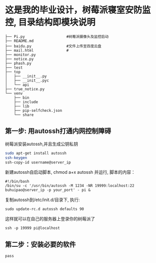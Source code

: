 # 这是我的毕业设计，树莓派寝室安防监控, 目录结构即模块说明
```.
├── Pi.py                   #树莓派摄像头及监控启动
├── README.md
├── baidu.py                #文件上传至百度云盘
├── mail.html               #
├── monitor.py
├── notice.py
├── phash.py
├── test
├── top
│   ├── __init__.py
│   ├── __init__.pyc
│   └── api
├── true_notice.py
└── venv
    ├── bin
    ├── include
    ├── lib
    ├── pip-selfcheck.json
    └── share
```
## 第一步: 用autossh打通内网控制障碍

树莓派安装autossh,并且生成公钥私钥

```bash
sudo apt-get install autossh
ssh-keygen
ssh-copy-id username@server_ip
```
新建autossh自启动脚本, chmod a+x autossh 并运行, 脚本的内容：
```
#!/bin/bash
/bin/su -c '/usr/bin/autossh -M 1234 -NR 19999:localhost:22 buhuipao@server_ip -p your_port' - pi &
```
复制autossh到/etc/init.d/目录下, 执行:
```
sudo update-rc.d autossh defaults 90
```
这样就可以在自己的服务器上登录你的树莓派了
```
ssh -p 19999 pi@localhost
```
## 第二步：安装必要的软件
`pass`


